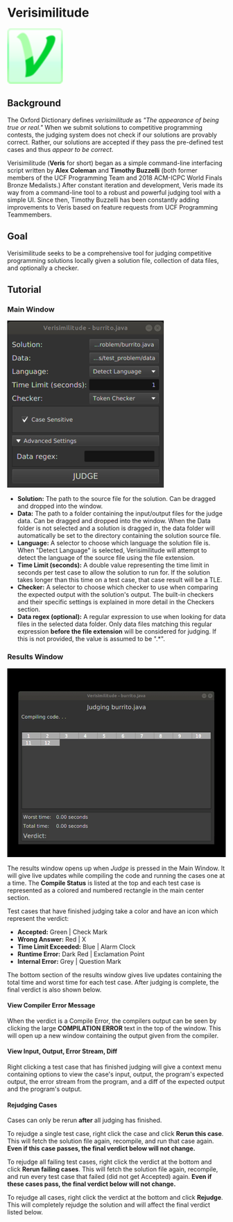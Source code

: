 # Verisimilitude

![Main Logo](/pictures/icon128.png)

## Background

The Oxford Dictionary defines *verisimilitude* as *"The appearance of being true or real."* When we submit solutions to competitive programming contests, the judging system does not check if our solutions are provably correct. Rather, our solutions are accepted if they pass the pre-defined test cases and thus *appear to be correct*.

Verisimilitude (**Veris** for short) began as a simple command-line interfacing script written by **Alex Coleman** and **Timothy Buzzelli** (both former members of the UCF Programming Team and 2018 ACM-ICPC World Finals Bronze Medalists.) After constant iteration and development, Veris made its way from a command-line tool to a robust and powerful judging tool with a simple UI. Since then, Timothy Buzzelli has been constantly adding improvements to Veris based on feature requests from UCF Programming Teammembers.

## Goal

Verisimilitude seeks to be a comprehensive tool for judging competitive programming solutions locally given a solution file, collection of data files, and optionally a checker.

## Tutorial

### Main Window

![Main Window](/docs/screenshots/main_window.png)

* **Solution:** The path to the source file for the solution. Can be dragged and dropped into the window.
* **Data:** The path to a folder containing the input/output files for the judge data. Can be dragged and dropped into the window. When the Data folder is not selected and a solution is dragged in, the data folder will automatically be set to the directory containing the solution source file.
* **Language:** A selector to choose which language the solution file is. When "Detect Language" is selected, Verisimilitude will attempt to detect the language of the source file using the file extension.
* **Time Limit (seconds):** A double value representing the time limit in seconds per test case to allow the solution to run for. If the solution takes longer than this time on a test case, that case result will be a TLE.
* **Checker:** A selector to choose which checker to use when comparing the expected output with the solution's output. The built-in checkers and their specific settings is explained in more detail in the Checkers section.
* **Data regex (optional):** A regular expression to use when looking for data files in the selected data folder. Only data files matching this regular expression **before the file extension** will be considered for judging. If this is not provided, the value is assumed to be ".\*".

### Results Window

![Results Window Accepted](/docs/screenshots/results_window_accepted.gif)

The results window opens up when *Judge* is pressed in the Main Window. It will give live updates while compiling the code and running the cases one at a time. The **Compile Status** is listed at the top and each test case is represented as a colored and numbered rectangle in the main center section.

Test cases that have finished judging take a color and have an icon which represent the verdict:
* **Accepted:** Green | Check Mark
* **Wrong Answer:** Red | X
* **Time Limit Exceeded:** Blue | Alarm Clock
* **Runtime Error:** Dark Red | Exclamation Point
* **Internal Error:** Grey | Question Mark

The bottom section of the results window gives live updates containing the total time and worst time for each test case. After judging is complete, the final verdict is also shown below.

#### View Compiler Error Message

When the verdict is a Compile Error, the compilers output can be seen by clicking the large **COMPILATION ERROR** text in the top of the window. This will open up a new window containing the output given from the compiler.

#### View Input, Output, Error Stream, Diff

Right clicking a test case that has finished judging will give a context menu containing options to view the case's input, output, the program's expected output, the error stream from the program, and a diff of the expected output and the program's output.

#### Rejudging Cases

Cases can only be rerun **after** all judging has finished.

To rejudge a single test case, right click the case and click **Rerun this case**. This will fetch the solution file again, recompile, and run that case again. **Even if this case passes, the final verdict below will not change.**

To rejudge all failing test cases, right click the verdict at the bottom and click **Rerun failing cases**. This will fetch the solution file again, recompile, and run every test case that failed (did not get Accepted) again. **Even if these cases pass, the final verdict below will not change.**

To rejudge all cases, right click the verdict at the bottom and click **Rejudge**. This will completely rejudge the solution and will affect the final verdict listed below.
